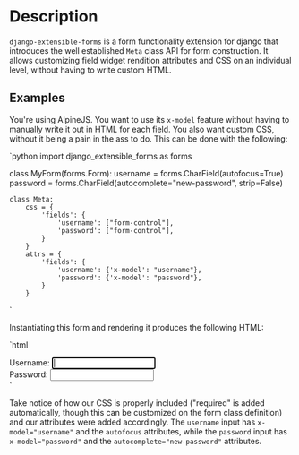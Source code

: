 # Description
`django-extensible-forms` is a form functionality extension for django that introduces the well established `Meta` class API for form construction. It allows customizing field widget rendition attributes and CSS on an individual level, without having to write custom HTML.

## Examples
You're using AlpineJS. You want to use its `x-model` feature without having to manually write it out in HTML for each field. You also want custom CSS, without it being a pain in the ass to do. This can be done with the following:

`python
import django_extensible_forms as forms

class MyForm(forms.Form):
	username = forms.CharField(autofocus=True)
	password = forms.CharField(autocomplete="new-password", strip=False)

	class Meta:
		css = {
			'fields': {
				'username': ["form-control"],
				'password': ["form-control"],
			}
		}
		attrs = {
			'fields': {
				'username': {'x-model': "username"},
				'password': {'x-model': "password"},
			}
		}
`

Instantiating this form and rendering it produces the following HTML:

`html
<div>
	<label for="id_username" class="required">Username:</label>
	<input type="text" name="username" required autofocus x-model="username" id="id_username" class="form-control required">
	<div id="id_usernameFeedback" class="errorlist" style="display: none;"></div>
</div>
<div>
	<label for="id_password" class="required">Password:</label>
	<input type="text" name="password" required autocomplete="new-password" x-model="password" id="id_password" class="form-control required">
	<div id="id_passwordFeedback" class="errorlist" style="display: none;"></div>
</div>
`

Take notice of how our CSS is properly included ("required" is added automatically, though this can be customized on the form class definition) and our attributes were added accordingly. The `username` input has `x-model="username"` and the `autofocus` attributes, while the `password` input has `x-model="password"` and the `autocomplete="new-password"` attributes.
